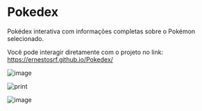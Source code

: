 # Pokedex
Pokédex interativa com informações completas sobre o Pokémon selecionado.

Você pode interagir diretamente com o projeto no link: https://ernestosrf.github.io/Pokedex/


![image](https://user-images.githubusercontent.com/79682382/158071284-72422488-3a6e-49c0-ad9b-34fea7c4ca9e.png)

![print](https://user-images.githubusercontent.com/79682382/158071428-58634969-35ca-4252-a702-b1d726295984.png)

![image](https://user-images.githubusercontent.com/79682382/158071377-05297573-d7ee-4621-ac20-1c1c9838ddfc.png)

